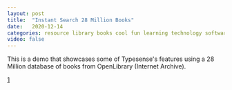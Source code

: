 ```yaml
---
layout: post
title:  "Instant Search 28 Million Books"
date:   2020-12-14
categories: resource library books cool fun learning technology software
video: false
---
```


This is a demo that showcases some of Typesense's features using a 28 Million database of books from OpenLibrary (Internet Archive).

[1]

[1]: //books-search.typesense.org/